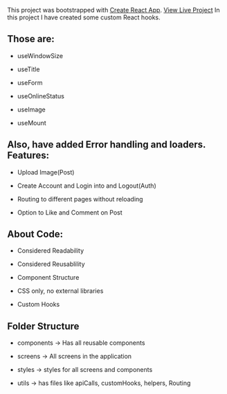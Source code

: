 This project was bootstrapped with [Create React App](https://github.com/facebook/create-react-app).
<a href="https://quick-shareit.vercel.app/">View Live Project</a>
In this project I have created some custom React hooks.

<h2>Those are:</h2>

- useWindowSize

- useTitle

- useForm

- useOnlineStatus

- useImage

- useMount

<h2>Also, have added Error handling and loaders.
Features:</h2>

- Upload Image(Post)

- Create Account and Login into and Logout(Auth)

- Routing to different pages without reloading

- Option to Like and Comment on Post

<h2>About Code:</h2>

- Considered Readability

- Considered Reusablility

- Component Structure

- CSS only, no external libraries

- Custom Hooks

<h2>Folder Structure</h2>

- components -> Has all reusable components

- screens -> All screens in the application

- styles -> styles for all screens and components

- utils -> has files like apiCalls, customHooks, helpers, Routing
